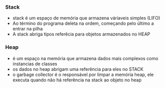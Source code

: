 ### Stack
- stack é um espaço de memória que armazena váriaveis simples (LIFO)
- Ao término do programa deleta na ordem, começando pelo último a entrar na pilha
- A stack abriga tipos referêcia para objetos armazenados no HEAP

### Heap
- é um espaço na memória que armazena dados mais complexos como instancias de classes
- os dados no heap abrigam uma referência para eles no STACK
- o garbage collector é o responsável por limpar a memória heap, ele executa quando não há referência na stack ao objeto no heap
